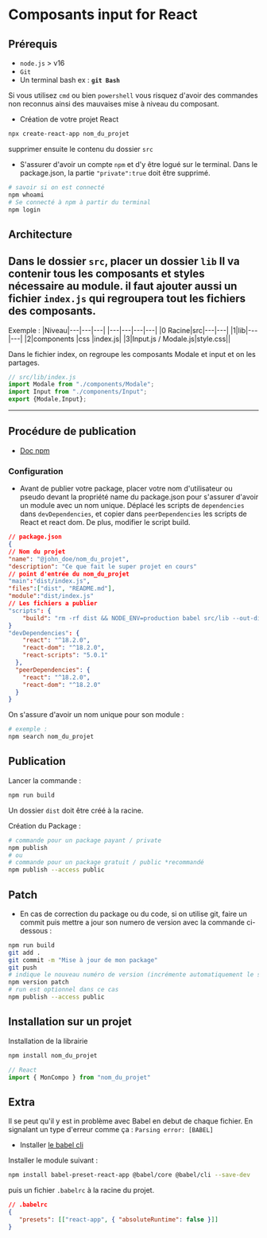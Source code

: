 
# Composants input for React

## Prérequis

- `node.js` > v16
- `Git`
- Un terminal bash ex : **`git Bash`**

Si vous utilisez `cmd` ou bien `powershell` vous risquez d'avoir des commandes non reconnus ainsi des mauvaises mise à niveau du composant.

- Création de votre projet React

```bash
npx create-react-app nom_du_projet
```

supprimer ensuite le contenu du dossier `src`

- S'assurer d'avoir un compte `npm` et d'y être logué sur le terminal. Dans le package.json, la partie `"private":true`  doit être supprimé.

```bash
# savoir si on est connecté
npm whoami
# Se connecté à npm à partir du terminal 
npm login
```

## Architecture

Dans le dossier `src`, placer un dossier `lib`
Il va contenir tous les composants et styles nécessaire au module.
il faut ajouter aussi un fichier `index.js` qui regroupera tout les fichiers des composants.
---

Exemple :
|Niveau|---|---|---|
|---|---|---|---|
|0 Racine|src|---|---|
|1|lib|---|---|
|2|components |css |index.js|
|3|Input.js / Modale.js|style.css||

Dans le fichier index, on regroupe les composants Modale et input et on les partages.

```javascript
// src/lib/index.js
import Modale from "./components/Modale";
import Input from "./components/Input";
export {Modale,Input};
```

---

## Procédure de publication

- [Doc npm](https://docs.npmjs.com/getting-started/publishing-npm-packages)

### Configuration


- Avant de publier votre package, placer votre nom d'utilisateur ou pseudo devant la propriété name du package.json pour s'assurer d'avoir un module avec un nom unique. Déplacé les scripts de
`dependencies` dans `devDependencies`, et copier dans `peerDependencies` les scripts de React et react dom.
De plus, modifier le script build.

```json
// package.json
{
// Nom du projet
"name": "@john_doe/nom_du_projet",
"description": "Ce que fait le super projet en cours"
// point d'entrée du nom_du_projet
"main":"dist/index.js",
"files":["dist", "README.md"], 
"module":"dist/index.js"
// Les fichiers a publier
"scripts": {
    "build": "rm -rf dist && NODE_ENV=production babel src/lib --out-dir dist --copy-files --ignore __tests__,spec.js,test.js,__snapshots__",  
}
"devDependencies": {
    "react": "^18.2.0",
    "react-dom": "^18.2.0",
    "react-scripts": "5.0.1"
  },
  "peerDependencies": {
    "react": "^18.2.0",
    "react-dom": "^18.2.0"
  }
}
```


On s'assure d'avoir un nom unique pour son module :

```bash
# exemple :
npm search nom_du_projet
```

## Publication

Lancer la commande :

```bash
npm run build
```

Un dossier `dist` doit être créé à la racine.

Création du Package :

```bash
# commande pour un package payant / private
npm publish
# ou
# commande pour un package gratuit / public *recommandé
npm publish --access public
```

## Patch

- En cas de correction du package ou du code, si on utilise git, faire un commit puis mettre a jour son numero de version avec la commande ci-dessous :

```bash
npm run build
git add .
git commit -m "Mise à jour de mon package"
git push
# indique le nouveau numéro de version (incrémente automatiquement le semver)
npm version patch 
# run est optionnel dans ce cas
npm publish --access public
```

## Installation sur un projet

Installation de la librairie

```bash
npm install nom_du_projet
```

```javascript
// React
import { MonCompo } from "nom_du_projet"
```


## Extra

Il se peut qu'il y est in problème avec Babel en debut de chaque fichier. En signalant un type d'erreur comme ça : `Parsing error: [BABEL]`

- Installer [le babel cli](https://babeljs.io/docs/usage/cli/)

Installer le module suivant :

```bash
npm install babel-preset-react-app @babel/core @babel/cli --save-dev
```
puis un fichier `.babelrc` à la racine du projet.

```json
// .babelrc
{
   "presets": [["react-app", { "absoluteRuntime": false }]]
}
```

